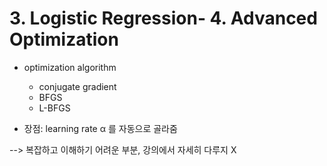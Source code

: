 # 3. Logistic Regression- 4. Advanced Optimization

- optimization algorithm
	- conjugate gradient
	- BFGS
	- L-BFGS

- 장점: learning rate α 를 자동으로 골라줌

--> 복잡하고 이해하기 어려운 부분, 강의에서 자세히 다루지 X